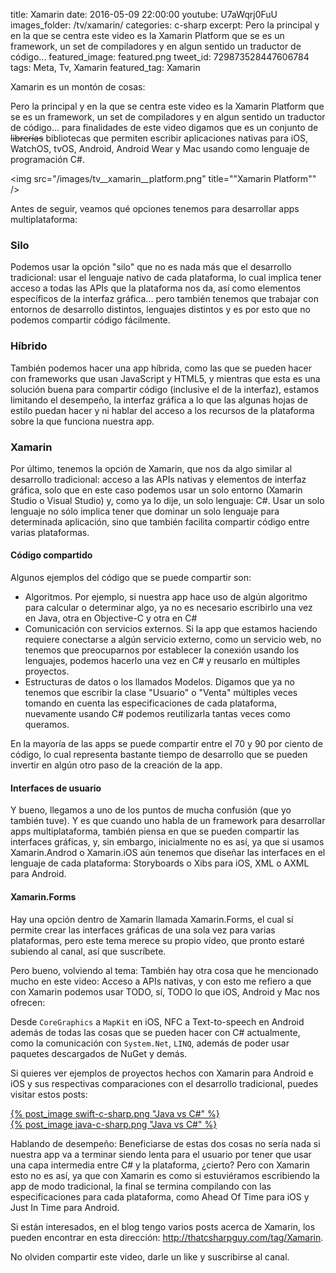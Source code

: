 title: Xamarin
date: 2016-05-09 22:00:00
youtube: U7aWqrj0FuU
images_folder: /tv/xamarin/
categories: c-sharp
excerpt: Pero la principal y en la que se centra este video es la Xamarin Platform que se es un framework, un set de compiladores y en algun sentido un traductor de código...
featured_image: featured.png
tweet_id: 729873528447606784
tags: Meta, Tv, Xamarin
featured_tag: Xamarin

Xamarin es un montón de cosas: 

Pero la principal y en la que se centra este video es la Xamarin Platform que se es un framework, un set de compiladores y en algun sentido un traductor de código... para finalidades de este video digamos que es un conjunto de <strike>librerías</strike> bibliotecas que permiten escribir aplicaciones nativas para iOS, WatchOS, tvOS, Android, Android Wear y Mac usando como lenguaje de programación C#. 

<img src="/images/tv__xamarin__platform.png" title=""Xamarin Platform"" />

Antes de seguir, veamos qué opciones tenemos para desarrollar apps multiplataforma:

### Silo

Podemos usar la opción "silo" que no es nada más que el desarrollo tradicional: usar el lenguaje nativo de cada plataforma, lo cual implica tener acceso a todas las APIs que la plataforma nos da, así como elementos específicos de la interfaz gráfica... pero también tenemos que trabajar con entornos de desarrollo distintos, lenguajes distintos y es por esto que no podemos compartir código fácilmente.

### Híbrido

También podemos hacer una app híbrida, como las que se pueden hacer con frameworks que usan JavaScript y HTML5, y mientras que esta es una solución buena para compartir código (inclusive el de la interfaz), estamos limitando el desempeño, la interfaz gráfica a lo que las algunas hojas de estilo puedan hacer y ni hablar del acceso a los recursos de la plataforma sobre la que funciona nuestra app.

### Xamarin

Por último, tenemos la opción de Xamarin, que nos da algo similar al desarrollo tradicional: acceso a las APIs nativas y elementos de interfaz gráfica, solo que en este caso podemos usar un solo entorno (Xamarin Studio o Visual Studio) y, como ya lo dije, un solo lenguaje: C#. Usar un solo lenguaje no sólo implica tener que dominar un solo lenguaje para determinada aplicación, sino que también facilita compartir código entre varias plataformas.

#### Código compartido  
Algunos ejemplos del código que se puede compartir son:

- Algoritmos. Por ejemplo, si nuestra app hace uso de algún algoritmo para calcular o determinar algo, ya no es necesario escribirlo una vez en Java, otra en Objective-C y otra en C#
- Comunicación con servicios externos. Si la app que estamos haciendo requiere conectarse a algún servicio externo, como un servicio web, no tenemos que preocuparnos por establecer la conexión usando los lenguajes, podemos hacerlo una vez en C# y reusarlo en múltiples proyectos.
- Estructuras de datos o los llamados Modelos. Digamos que ya no tenemos que escribir la clase "Usuario" o "Venta" múltiples veces tomando en cuenta las especificaciones de cada plataforma, nuevamente usando C# podemos reutilizarla tantas veces como queramos.

En la mayoría de las apps se puede compartir entre el 70 y 90 por ciento de código, lo cual representa bastante tiempo de desarrollo que se pueden invertir en algún otro paso de la creación de la app.

#### Interfaces de usuario

Y bueno, llegamos a uno de los puntos de mucha confusión (que yo también tuve). Y es que cuando uno habla de un framework para desarrollar apps multiplataforma, también piensa en que se pueden compartir las interfaces gráficas, y, sin embargo, inicialmente no es así, ya que si usamos Xamarin.Androd o Xamarin.iOS aún tenemos que diseñar las interfaces en el lenguaje de cada plataforma: Storyboards o Xibs para iOS, XML o AXML para Android.

#### Xamarin.Forms

Hay una opción dentro de Xamarin llamada Xamarin.Forms, el cual sí permite crear las interfaces gráficas de una sola vez para varias plataformas, pero este tema merece su propio vídeo, que pronto estaré subiendo al canal, así que suscríbete.

Pero bueno, volviendo al tema: También hay otra cosa que he mencionado mucho en este video: Acceso a APIs nativas, y con esto me refiero a que con Xamarin podemos usar TODO, sí, TODO lo que iOS, Android y Mac nos ofrecen:

Desde `CoreGraphics` a `MapKit` en iOS, NFC a Text-to-speech en Android además de todas las cosas que se pueden hacer con C# actualmente, como la comunicación con `System.Net`, `LINQ`, además de poder usar paquetes descargados de NuGet y demás.

Si quieres ver ejemplos de proyectos hechos con Xamarin para Android e iOS y sus respectivas comparaciones con el desarrollo tradicional, puedes visitar estos posts:

<div class="pure-g">
<div class="pure-u-1 pure-u-md-1-2">
<a href="../../post/xamarin-ios-vs-traditional">
{% post_image swift-c-sharp.png "Java vs C#" %}
</a>
</div>
<div class="pure-u-1 pure-u-md-1-2">
<a href="../../post/xamarin-android-vs-traditional-java">
{% post_image java-c-sharp.png "Java vs C#" %}
</a>
</div>  
</div>

Hablando de desempeño: Beneficiarse de estas dos cosas no sería nada si nuestra app va a terminar siendo lenta para el usuario por tener que usar una capa intermedia entre C# y la plataforma, ¿cierto? Pero con Xamarin esto no es así, ya que con Xamarin es como si estuviéramos escribiendo la app de modo tradicional, la final se termina compilando con las especificaciones para cada plataforma, como Ahead Of Time para iOS y Just In Time para Android.

Si están interesados, en el blog tengo varios posts acerca de Xamarin, los pueden encontrar en esta dirección: 
<a href="../../tag/Xamarin">http://thatcsharpguy.com/tag/Xamarin</a>.

No olviden compartir este video, darle un like y suscribirse al canal.